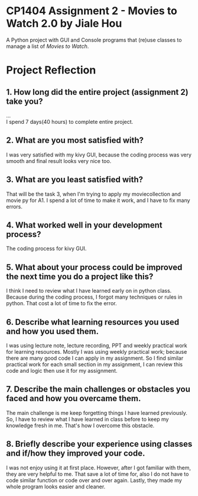 # CP1404 Assignment 2 - Movies to Watch 2.0 by Jiale Hou

A Python project with GUI and Console programs that (re)use classes to manage a list of *Movies to Watch*.


# Project Reflection

## 1. How long did the entire project (assignment 2) take you?
...  
I spend 7 days(40 hours) to complete entire project.

## 2. What are you most satisfied with?
I was very satisfied with my kivy GUI, because the coding process was very smooth and final result looks very nice too.

## 3. What are you least satisfied with?
That will be the task 3, when I'm trying to apply my moviecollection and movie py for A1. I spend a lot of time to make 
 it work, and I have to fix many errors.

## 4. What worked well in your development process?
The coding process for kivy GUI.

## 5. What about your process could be improved the next time you do a project like this?
I think I need to review what I have learned early on in python class. Because during the coding process, I forgot many
techniques or rules in python. That cost a lot of time to fix the error. 

## 6. Describe what learning resources you used and how you used them.
I was using lecture note, lecture recording, PPT and weekly practical work for learning resources. Mostly I was using 
weekly practical work; because there are many good code I can apply in my assignment. So I find similar practical work
for each small section in my assignment, I can review this code and logic then use it for my assignment.

## 7. Describe the main challenges or obstacles you faced and how you overcame them.
The main challenge is me keep forgetting things I have learned previously. So, I have to review what I have learned
in class before to keep my knowledge fresh in me. That's how I overcome this obstacle.

## 8. Briefly describe your experience using classes and if/how they improved your code.
I was not enjoy using it at first place. However, after I got familiar with them, they are very helpful to me.
That save a lot of time for, also I do not have to code similar function or code over and over again. Lastly, they made
my whole program looks easier and cleaner.